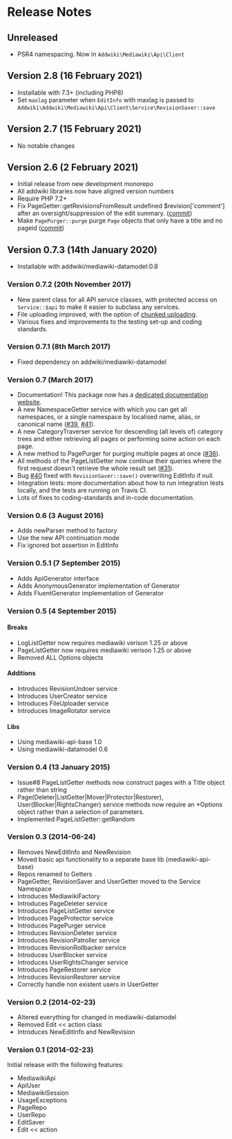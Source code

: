 # Release Notes

## Unreleased

- PSR4 namespacing. Now in `Addwiki\Mediawiki\Api\Client`

## Version 2.8 (16 February 2021)

- Installable with 7.3+ (including PHP8)
- Set `maxlag` parameter when `EditInfo` with maxlag is passed to `Addwiki\Addwiki\Mediawiki\Api\Client\Service\RevisionSaver::save`

## Version 2.7 (15 February 2021)

- No notable changes

## Version 2.6 (2 February 2021)

- Initial release from new development monorepo
- All addwiki libraries now have aligned version numbers
- Require PHP 7.2+
- Fix PageGetter::getRevisionsFromResult undefined $revision['comment'] after an oversight/suppression of the edit summary. ([commit](https://github.com/addwiki/mediawiki-api/commit/5281c8f6c73d8e522a630e9c51cb4052d84eac67))
- Make `PagePurger::purge` purge `Page` objects that only have a title and no pageid ([commit](https://github.com/addwiki/mediawiki-api/commit/487c8e162cde8eeee66185a00fc86b5a4526fd27))

## Version 0.7.3 (14th January 2020)

* Installable with addwiki/mediawiki-datamodel:0.8

### Version 0.7.2 (20th November 2017)

* New parent class for all API service classes,
  with protected access on `Service::$api` to make it easier to subclass any services.
* File uploading improved, with the option of [chunked uploading](https://www.mediawiki.org/wiki/API:Upload#Chunked_uploading).
* Various fixes and improvements to the testing set-up and coding standards.

### Version 0.7.1 (8th March 2017)

* Fixed dependency on addwiki/mediawiki-datamodel

### Version 0.7 (March 2017)

* Documentation! This package now has a
  [dedicated documentation website](https://addwiki.readthedocs.io/projects/mediawiki-api/).
* A new NamespaceGetter service with which you can get all namespaces,
  or a single namespace by localised name, alias, or canonical name
  ([#39](https://github.com/addwiki/mediawiki-api/pull/39), [#41](https://github.com/addwiki/mediawiki-api/pull/41)).
* A new CategoryTraverser service for descending (all levels of) category trees
  and either retrieving all pages or performing some action on each page.
* A new method to PagePurger for purging multiple pages at once ([#36](https://github.com/addwiki/mediawiki-api/pull/36)). 
* All methods of the PageListGetter now continue their queries where the first request doesn't retrieve the whole result set
  ([#31](https://github.com/addwiki/mediawiki-api/pull/31)).
* Bug [#40](https://github.com/addwiki/mediawiki-api/pull/40) fixed with `RevisionSaver::save()` overwriting EditInfo if null.
* Integration tests: more documentation about how to run integration tests locally,
  and the tests are running on Travis CI.
* Lots of fixes to coding-standards and in-code documentation.

### Version 0.6 (3 August 2016)

* Adds newParser method to factory
* Use the new API continuation mode
* Fix ignored bot assertion in EditInfo

### Version 0.5.1 (7 September 2015)

* Adds ApiGenerator interface
* Adds AnonymousGenerator implementation of Generator
* Adds FluentGenerator implementation of Generator

### Version 0.5 (4 September 2015)

#### Breaks

* LogListGetter now requires mediawiki verison 1.25 or above
* PageListGetter now requires mediawiki verison 1.25 or above
* Removed ALL Options objects

#### Additions

* Introduces RevisionUndoer service
* Introduces UserCreator service
* Introduces FileUploader service
* Introduces ImageRotator service

#### Libs

* Using mediawiki-api-base 1.0
* Using mediawiki-datamodel 0.6

### Version 0.4 (13 January 2015)

* Issue#8 PageListGetter methods now construct pages with a Title object rather than string
* Page(Deleter|ListGetter|Mover|Protector|Restorer), User(Blocker|RightsChanger) service methods now require an *Options object rather than a selection of parameters.
* Implemented PageListGetter::getRandom

### Version 0.3 (2014-06-24)

* Removes NewEditInfo and NewRevision
* Moved basic api functionality to a separate base lib (mediawiki-api-base)
* Repos renamed to Getters
* PageGetter, RevisionSaver and UserGetter moved to the Service Namespace
* Introduces MediawikiFactory
* Introduces PageDeleter service
* Introduces PageListGetter service
* Introduces PageProtector service
* Introduces PagePurger service
* Introduces RevisionDeleter service
* Introduces RevisionPatroller service
* Introduces RevisionRollbacker service
* Introduces UserBlocker service
* Introduces UserRightsChanger service
* Introduces PageRestorer service
* Introduces RevisionRestorer service
* Correctly handle non existent users in UserGetter


### Version 0.2 (2014-02-23)

* Altered everything for changed in mediawiki-datamodel
* Removed Edit << action class
* Introduces NewEditInfo and NewRevision


### Version 0.1 (2014-02-23)

Initial release with the following features:

* MediawikiApi
* ApiUser
* MediawikiSession
* UsageExceptions
* PageRepo
* UserRepo
* EditSaver
* Edit << action
